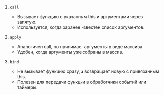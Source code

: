 
1. `call`  
   - Вызывает функцию с указанным this и аргументами через запятую.  
   - Используется, когда заранее известен список аргументов.  

2. `apply`  
   - Аналогичен call, но принимает аргументы в виде массива.  
   - Удобен, когда аргументы уже собраны в массив.  

3. `bind`  
   - Не вызывает функцию сразу, а возвращает новую с привязанным this.  
   - Полезен для передачи функции в обработчики событий или таймеры.